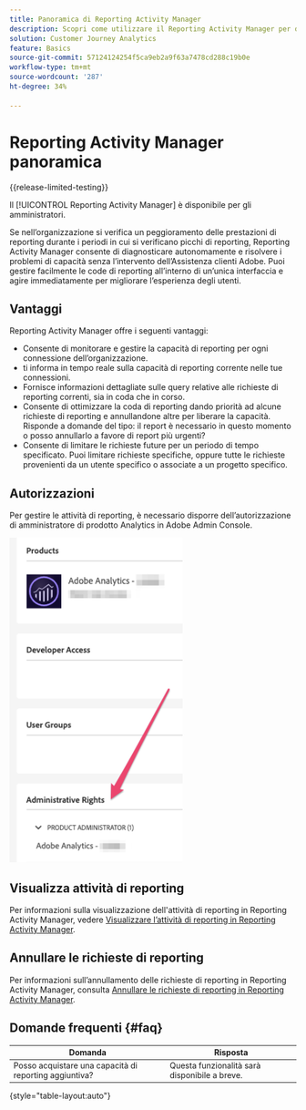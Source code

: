 ```yaml
---
title: Panoramica di Reporting Activity Manager
description: Scopri come utilizzare il Reporting Activity Manager per diagnosticare e risolvere i problemi di capacità durante i periodi in cui si verificano picchi di reporting.
solution: Customer Journey Analytics
feature: Basics
source-git-commit: 57124124254f5ca9eb2a9f63a7478cd288c19b0e
workflow-type: tm+mt
source-wordcount: '287'
ht-degree: 34%

---
```


# Reporting Activity Manager panoramica

{{release-limited-testing}}

Il [!UICONTROL Reporting Activity Manager] è disponibile per gli amministratori.

Se nell’organizzazione si verifica un peggioramento delle prestazioni di reporting durante i periodi in cui si verificano picchi di reporting, Reporting Activity Manager consente di diagnosticare autonomamente e risolvere i problemi di capacità senza l’intervento dell’Assistenza clienti Adobe. Puoi gestire facilmente le code di reporting all’interno di un’unica interfaccia e agire immediatamente per migliorare l’esperienza degli utenti.

## Vantaggi

Reporting Activity Manager offre i seguenti vantaggi:

* Consente di monitorare e gestire la capacità di reporting per ogni connessione dell’organizzazione.
* ti informa in tempo reale sulla capacità di reporting corrente nelle tue connessioni.
* Fornisce informazioni dettagliate sulle query relative alle richieste di reporting correnti, sia in coda che in corso.
* Consente di ottimizzare la coda di reporting dando priorità ad alcune richieste di reporting e annullandone altre per liberare la capacità. Risponde a domande del tipo: il report è necessario in questo momento o posso annullarlo a favore di report più urgenti?
* Consente di limitare le richieste future per un periodo di tempo specificato. Puoi limitare richieste specifiche, oppure tutte le richieste provenienti da un utente specifico o associate a un progetto specifico.

## Autorizzazioni

<!-- update for CJA -->

Per gestire le attività di reporting, è necessario disporre dell’autorizzazione di amministratore di prodotto Analytics in Adobe Admin Console.

![autorizzazione](assets/rep-mgr-permission.png)

## Visualizza attività di reporting

Per informazioni sulla visualizzazione dell&#39;attività di reporting in Reporting Activity Manager, vedere [Visualizzare l’attività di reporting in Reporting Activity Manager](/help/reporting-activity-manager/reporting-activity.md).

## Annullare le richieste di reporting

Per informazioni sull’annullamento delle richieste di reporting in Reporting Activity Manager, consulta [Annullare le richieste di reporting in Reporting Activity Manager](/help/reporting-activity-manager/reporting-activity-cancel-requests.md).

## Domande frequenti {#faq}

| Domanda | Risposta |
| --- | --- |
| Posso acquistare una capacità di reporting aggiuntiva? | Questa funzionalità sarà disponibile a breve. |

{style="table-layout:auto"}
